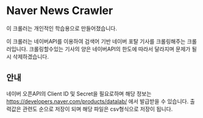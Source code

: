 # Naver News Crawler

이 크롤러는 개인적인 학습용으로 만들어졌습니다.

이 크롤러는 네이버API를 이용하여 검색어 기반 네이버 포탈 기사를 크롤링해주는 크롤러입니다.
크롤링할수있는 기사의 양은 네이버API의 한도에 따라서 달라지며 문제가 될시 삭제하겠습니다.

## 안내
네이버 오픈API의 Client ID 및 Secret을 필요로하며 해당 정보는 https://developers.naver.com/products/datalab/ 에서 발급받을 수 있습니다.
출력값은 관련도 순으로 저장이 되며 해당 파일은 csv형식으로 저장이 됩니다.
